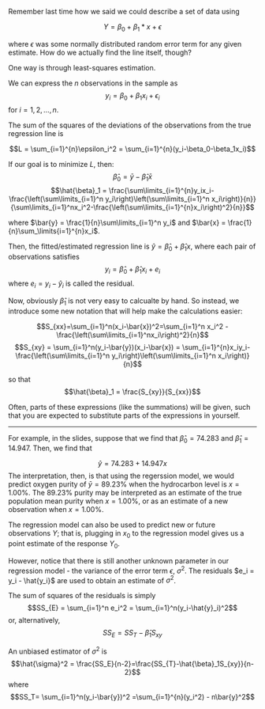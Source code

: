 Remember last time how we said we could describe a set of data using

$$Y = \beta_0 + \beta_1*x + \epsilon$$

where $\epsilon$ was some normally distributed random error term for any given estimate. How do we actually find the line itself, though?

One way is through least-squares estimation. 

We can express the $n$ observations in the sample as 
$$y_i = \beta_0 + \beta_1x_i + \epsilon_i$$
for $i = 1, 2, \ldots, n$.

The sum of the squares of the deviations of the observations from the true regression line is

$$L = \sum_{i=1}^{n}\epsilon_i^2 = \sum_{i=1}^{n}(y_i-\beta_0-\beta_1x_i)$$

If our goal is to minimize $L$, then:
$$\hat{\beta}_0 = \bar{y} - \hat{\beta}_1\bar{x}$$
$$\hat{\beta}_1 = \frac{\sum\limits_{i=1}^{n}y_ix_i-\frac{\left(\sum\limits_{i=1}^n y_i\right)\left(\sum\limits_{i=1}^n x_i\right)}{n}}{\sum\limits_{i=1}^nx_i^2-\frac{\left(\sum\limits_{i=1}^{n}x_i\right)^2}{n}}$$

where $\bar{y} = \frac{1}{n}\sum\limits_{i=1}^n y_i$ and $\bar{x} = \frac{1}{n}\sum_\limits{i=1}^{n}x_i$.

Then, the fitted/estimated regression line is $\hat{y} = \hat{\beta}_0 + \hat{\beta}_1x$, where each pair of observations satisfies
$$y_i = \hat{\beta}_0 + \hat{\beta}_1 x_i + e_i$$
where $e_i = y_i - \hat{y}_i$ is called the residual.

Now, obviously $\hat{\beta}_1$ is not very easy to calcualte by hand. So instead, we introduce some new notation that will help make the calculations easier:

$$S_{xx}=\sum_{i=1}^n(x_i-\bar{x})^2=\sum_{i=1}^n x_i^2 - \frac{\left(\sum\limits_{i=1}^nx_i\right)^2}{n}$$
$$S_{xy} = \sum_{i=1}^n(y_i-\bar{y})(x_i-\bar{x}) = \sum_{i=1}^{n}x_iy_i- \frac{\left(\sum\limits_{i=1}^n y_i\right)\left(\sum\limits_{i=1}^n x_i\right)}{n}$$

so that
$$\hat{\beta}_1 = \frac{S_{xy}}{S_{xx}}$$

Often, parts of these expressions (like the summations) will be given, such that you are expected to substitute parts of the expressions in yourself.

---

For example, in the slides, suppose that we find that $\hat{\beta}_0 = 74.283$ and $\hat{\beta}_1 = 14.947$. Then, we find that

$$\hat{y} = 74.283 + 14.947x$$
The interpretation, then, is that using the regerssion model, we would predict oxygen purity of $\bar{y} = 89.23\%$ when the hydrocarbon level is $x = 1.00\%$. The 89.23% purity may be interpreted as an estimate of the true population mean purity when $x = 1.00\%$, or as an estimate of a new observation when $x = 1.00\%$. 

The regression model can also be used to predict new or future observations $Y$; that is, plugging in $x_0$ to the regression model gives us a point estimate of the response $Y_0$. 

However, notice that there is still another unknown parameter in our regression model  - the variance of the error term $\epsilon$, $\sigma^2$. The residuals $e_i = y_i - \hat{y_i}$ are used to obtain an estimate of $\sigma^2$. 

The sum of squares of the residuals is simply
$$SS_{E} = \sum_{i=1}^n e_i^2 = \sum_{i=1}^n(y_i-\hat{y}_i)^2$$
or, alternatively,
$$SS_E=SS_T-\hat{\beta}_1S_{xy}$$

An unbiased estimator of $\sigma^2$ is
$$\hat{\sigma}^2 = \frac{SS_E}{n-2}=\frac{SS_{T}-\hat{\beta}_1S_{xy}}{n-2}$$
where 
$$SS_T= \sum_{i=1}^n(y_i-\bar{y})^2 =\sum_{i=1}^{n}(y_i^2) - n\bar{y}^2$$

